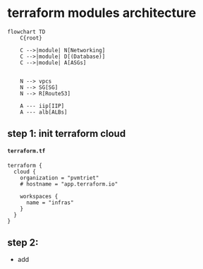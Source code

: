 # terraform modules architecture 
```mermaid
flowchart TD
    C{root} 
    
    C -->|module| N[Networking]
    C -->|module| D[(Database)]
    C -->|module| A[ASGs]


    N --> vpcs
    N --> SG[SG]
    N --> R[Route53]

    A --- iip[IIP]
    A --- alb[ALBs]
```
## step 1: init terraform cloud
#### **`terraform.tf`**
```
terraform {
  cloud {
    organization = "pvmtriet"
    # hostname = "app.terraform.io"

    workspaces {
      name = "infras"
    }
  }
}
```
## step 2: 
- add 


